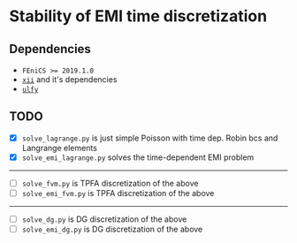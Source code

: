 # Stability of EMI time discretization

## Dependencies
- `FEniCS >= 2019.1.0`
- [`xii`](https://github.com/MiroK/fenics_ii) and it's dependencies
- [`ulfy`](https://github.com/MiroK/ulfy)

## TODO
- [x] `solve_lagrange.py` is just simple Poisson with time dep. Robin bcs and Langrange elements
- [x] `solve_emi_lagrange.py` solves the time-dependent EMI problem
----------------------------------------------------------------------
- [ ] `solve_fvm.py` is TPFA discretization of the above
- [ ] `solve_emi_fvm.py` is TPFA discretization of the above
----------------------------------------------------------------------
- [ ] `solve_dg.py` is DG discretization of the above
- [ ] `solve_emi_dg.py` is DG discretization of the above
